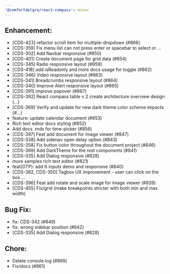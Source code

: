 ```yaml
---
'@comfortdelgro/react-compass': minor
---
```


## Enhancement:

- [CDS-423] refactor scroll item for multiple-dropdown (#866)
- [CDS-359] Fix menu list can not press enter or spacebar to select or ...
- [CDS-302] Add Navbar responsive (#850)
- [CDS-401] Create document page for grid data (#854)
- [CDS-345] Radio responsive layout (#859)
- [CDS-418] add isReadonly and more docs usage for toggle (#862)
- [CDS-346] Video responsive layout (#863)
- [CDS-341] Breadcrumbs responsive layout (#864)
- [CDS-340] Improve Alert responsive layout (#865)
- [CDS-391] improve popover (#867)
- [CDS-392] React compass table v 2 create architecture overview design (...)
- [CDS-369] Verify and update for new dark theme color scheme impacts (#...)
- feature: update calendar document (#853)
- Rich text editor docs styling (#852)
- Add docs .mdx for time-picker (#856)
- [CDS-397] Feat add document for image viewer (#847)
- [CDS-338] Add sidenav open delay option (#843)
- [CDS-358] Fix button color throughout the document project (#846)
- [CDS-369] Add DarkTheme for the rest components (#841)
- [CDS-335] Add Dialog responsive (#828)
- more samples rich text editor (#821)
- feat(OTP): add 6 inputs demo and responsive (#840)
- [CDS-362, CDS-350] Tagbox UX improvement - user can click on the box ...
- [CDS-396] Feat add rotate and scale image for image viewer (#839)
- [CDS-455] Fix/grid (make breakpoints stricter with both min and max width)

## Bug Fix:

- fix: CDS-342 (#849)
- fix: wrong sidebar position (#842)
- [CDS-335] Add Dialog responsive (#828)

## Chore:

- Delete console.log (#869)
- Fix/docs (#861)
